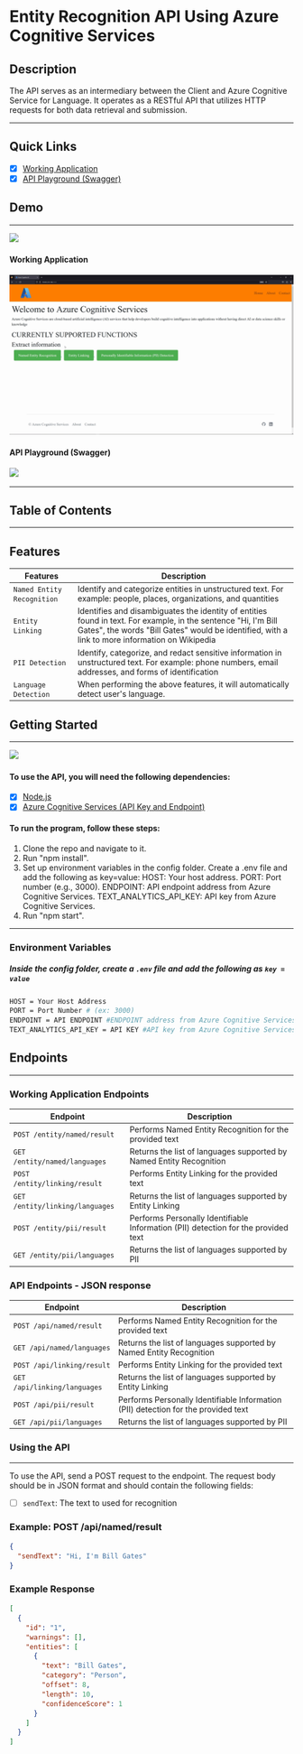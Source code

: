 # Entity Recognition API Using Azure Cognitive Services


## Description
The API serves as an intermediary between the Client and Azure Cognitive Service for Language. It operates as a RESTful API that utilizes HTTP requests for both data retrieval and submission.

---

## Quick Links
- [x] [Working Application](http://159.65.233.166:3000/)
- [x] [API Playground (Swagger)](http://159.65.233.166:3000/api-docs/)

## Demo

---

<a href="">![](https://img.shields.io/badge/LiveDemo-POC-red)</a>

#### Working Application
<img src="demo/app-demo.gif"> 

#### API Playground (Swagger)
<img src="demo/swagger-demo.gif"> 
  
---
  
## Table of Contents
  
---

## Features
| Features                    | Description                                                             |
| --------------------------- | ----------------------------------------------------------------------- |
| `Named Entity Recognition`   |  Identify and categorize entities in unstructured text. For example: people, places, organizations, and quantities  |
| `Entity Linking`   | Identifies and disambiguates the identity of entities found in text. For example, in the sentence "Hi, I'm Bill Gates", the words "Bill Gates" would be identified, with a link to more information on Wikipedia  |
| `PII Detection`   |   Identify, categorize, and redact sensitive information in unstructured text. For example: phone numbers, email addresses, and forms of identification  |
| `Language Detection`   |   When performing the above features, it will automatically detect user's language. |
  
  
 ## Getting Started

---
<a href="">![](https://img.shields.io/badge/GettingStarted-Setup-purple) </a>

#### To use the API, you will need the following dependencies:

- [x] [Node.js](https://nodejs.dev/en/learn/how-to-install-nodejs/)
- [x] [Azure Cognitive Services (API Key and Endpoint)](https://learn.microsoft.com/en-us/azure/cognitive-services/cognitive-services-apis-create-account?tabs=multiservice%2Canomaly-detector%2Clanguage-service%2Ccomputer-vision%2Cwindows)

#### To run the program, follow these steps:

1. Clone the repo and navigate to it.
2. Run "npm install".
3. Set up environment variables in the config folder. Create a .env file and add the following as key=value:
HOST: Your host address.
PORT: Port number (e.g., 3000).
ENDPOINT: API endpoint address from Azure Cognitive Services.
TEXT_ANALYTICS_API_KEY: API key from Azure Cognitive Services.
4. Run "npm start".
---
### Environment Variables
##### Inside the config folder, create a `.env` file and add the following as `key = value`

```bash
HOST = Your Host Address
PORT = Port Number # (ex: 3000)
ENDPOINT = API ENDPOINT #ENDPOINT address from Azure Cognitive Services
TEXT_ANALYTICS_API_KEY = API KEY #API key from Azure Cognitive Services
```
  
## Endpoints
---


### Working Application Endpoints
| Endpoint           | Description                                                             |
| ------------------ | ----------------------------------------------------------------------- |
| `POST /entity/named/result`   |   Performs Named Entity Recognition for the provided text                   |
| `GET /entity/named/languages`   | Returns the list of languages supported by Named Entity Recognition                     |
| `POST /entity/linking/result`   |   Performs Entity Linking for the provided text                   |
| `GET /entity/linking/languages`   | Returns the list of languages supported by Entity Linking                     |
| `POST /entity/pii/result`   |   Performs Personally Identifiable Information (PII) detection for the provided text      |
| `GET /entity/pii/languages`   | Returns the list of languages supported by PII                    |
  
  
  
  
 ### API Endpoints - JSON response
| Endpoint           | Description                                                             |
| ------------------ | ----------------------------------------------------------------------- |
| `POST /api/named/result`   |   Performs Named Entity Recognition for the provided text                   |
| `GET /api/named/languages`   | Returns the list of languages supported by Named Entity Recognition                     |
| `POST /api/linking/result`   |   Performs Entity Linking for the provided text                   |
| `GET /api/linking/languages`   | Returns the list of languages supported by Entity Linking                     |
| `POST /api/pii/result`   |   Performs Personally Identifiable Information (PII) detection for the provided text      |
| `GET /api/pii/languages`   | Returns the list of languages supported by PII                    |
  
  
 ### Using the API
---

To use the API, send a POST request to the endpoint. The request body should be in JSON format and should contain the following fields:
- [ ] `sendText`: The text to used for recognition

### Example: POST /api/named/result

```json
{
  "sendText": "Hi, I'm Bill Gates"
}
```

### Example Response
```json
[
  {
    "id": "1",
    "warnings": [],
    "entities": [
      {
        "text": "Bill Gates",
        "category": "Person",
        "offset": 8,
        "length": 10,
        "confidenceScore": 1
      }
    ]
  }
]
```
